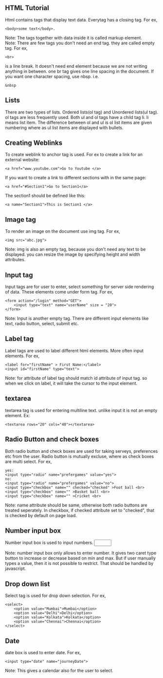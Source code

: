 HTML Tutorial
-------------
Html contains tags that display text data. Everytag has a closing tag. For ex, 
    
    <body>some text</body>.

Note: The tags together with data inside it is called markup element. <br>
Note: There are few tags you don't need an end tag. they are called empty tag. For ex, 
  
    <br> 
is a line break. It doesn't need end element because we are not writing anything in between. one br tag gives one line spacing in the document. If you want one character spacing, use nbsp. i.e.

    &nbsp
    
Lists
-----
There are two types of lists. Ordered lists(ol tag) and Unordered lists(ul tag). ol tags are less frequently used. Both ul and ol tags have a child tag li. li means list item. The difference between ol and ul is ol list items are given numbering where as ul list items are displayed with bullets.

Creating Weblinks
-----------------
To create weblink to anchor tag is used. For ex to create a link for an external website:
    
    <a href="www.youtube.com">Go to Youtube </a>
    
If you want to create a link to different sections with in the same page:
    
    <a href="#Section1">Go to Section1</a>

The section1 should be defined like this:
    
    <a name="Section1">This is Section1 </a>

Image tag
---------
To render an image on the document use img tag. For ex,
    
    <img src="abc.jpg">

Note: img is also an empty tag, because you don't need any text to be displayed. you can resize the image by specifying height and width attributes.

Input tag
---------
Input tags are for user to enter, select something for server side rendering of data. These elements come under form tag. For ex,

    <form action="/login" method="GET">
        <input type="text" name="userName" size = "20">
    </form>
 
Note: Input is another empty tag. There are different input elements like text, radio button, select, submit etc.

Label tag
---------
Label tags are used to label different html elements. More often input elements. For ex,
    
    <label for="firstName" > First Name:</label>
    <input id="firstName" type="text">

Note: for attribute of label tag should match id attribute of input tag. so when we click on label, it will take the cursor to the input element.

textarea
---------
textarea tag is used for entering multiline text. unlike input it is not an empty element. Ex:
    
    <textarea rows="20" cols="40"></textarea>

Radio Button and check boxes
----------------------------
Both radio button and check boxes are used for taking serveys, preferences etc from the user. Radio button is mutually excluse, where as check boxes are multi select. For ex,
    
    yes:
    <input type="radio" name="prefergames" value="yes">
    no:
    <input type="radio" name="prefergames" value="no">
    <input type="checkbox" name="" checked="checked" >Foot ball <br>
    <input type="checkbox" name="" >Basket ball <br>
    <input type="checkbox" name="" >Cricket <br>

Note: name attribute should be same, otherwise both radio buttons are treated seperately. In checkbox, if checked attribute set to "checked", that is checked by default on page load.

Number input box
----------------
Number input box is used to input numbers.
    <input type="number" min="0" max="50">
    
Note: number input box only allows to enter number. It gives two caret type button to increase or decrease based on min and max. But if user manually types a value, then it is not possible to restrict. That should be handled by javascript.


Drop down list
--------------
Select tag is used for drop down selection. For ex,
    
    <select>
        <option value="Mumbai">Mumbai</option>
        <option value="Delhi">Delhi</option>
        <option value="Kolkata">Kolkata</option>
        <option value="Chennai">Chennai</option>
    </select>
    
Date 
-----
date box is used to enter date. For ex,

    <input type="date" name="journeyDate"> 
    
Note: This gives a calendar also for the user to select.    
